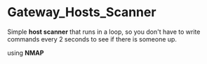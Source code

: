 # Gateway_Hosts_Scanner

Simple **host scanner** that runs in a loop, so you don't have to write commands every 2 seconds to see if there is someone up.

using **NMAP**
